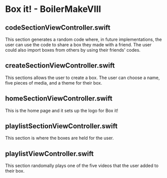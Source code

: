 # Box it! - BoilerMakeVIII

## codeSectionViewController.swift

This section generates a random code where, in future implementations, the user can use the code to share a box they made with a friend. The user could also import boxes from others by using their friends' codes.

## createSectionViewController.swift

This sections allows the user to create a box. The user can choose a name, five pieces of media, and a theme for their box.

## homeSectionViewController.swift

This is the home page and it sets up the logo for Box it!

## playlistSectionViewController.swift

This section is where the boxes are held for the user. 

## playlistViewController.swift

This section randomally plays one of the five videos that the user added to their box.
